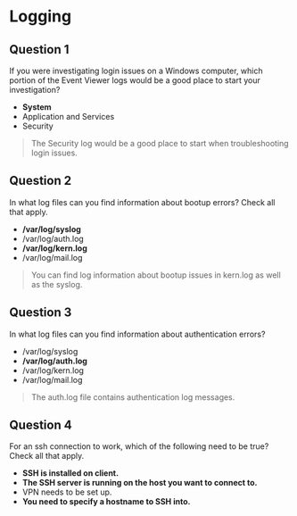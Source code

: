 # Logging

## Question 1

If you were investigating login issues on a Windows computer, which portion of the Event Viewer logs would be a good place to start your investigation?

* **System**
* Application and Services
* Security

> The Security log would be a good place to start when troubleshooting login issues.

## Question 2

In what log files can you find information about bootup errors? Check all that apply.

* **/var/log/syslog**
* /var/log/auth.log
* **/var/log/kern.log**
* /var/log/mail.log

> You can find log information about bootup issues in kern.log as well as the syslog.

## Question 3

In what log files can you find information about authentication errors?

* /var/log/syslog
* **/var/log/auth.log**
* /var/log/kern.log
* /var/log/mail.log

> The auth.log file contains authentication log messages.

## Question 4

For an ssh connection to work, which of the following need to be true? Check all that apply.

* **SSH is installed on client.**
* **The SSH server is running on the host you want to connect to.**
* VPN needs to be set up.
* **You need to specify a hostname to SSH into.**